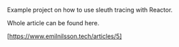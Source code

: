Example project on how to use sleuth tracing with Reactor.

Whole article can be found here. 

[https://www.emilnilsson.tech/articles/5]
